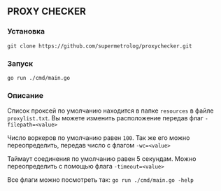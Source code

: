 ## PROXY CHECKER

### Установка
```
git clone https://github.com/supermetrolog/proxychecker.git
```

### Запуск
```
go run ./cmd/main.go
```

### Описание

Список проксей по умолчанию находится в папке `resources` в файле `proxylist.txt`.
Вы можете изменить расположение передав флаг `-filepath=<value>`

Число воркеров по умолчанию равен `100`.
Так же его можно переопределить, передав число с флагом `-wc=<value>`

Таймаут соединения по умолчанию равен 5 секундам. Можно переопределить с помощью флага `-timeout=<value>`

Все флаги можно посмотреть так: `go run ./cmd/main.go -help`
